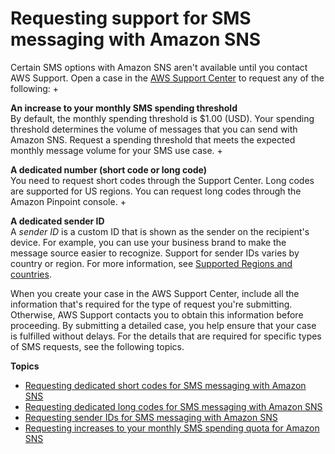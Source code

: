 # Requesting support for SMS messaging with Amazon SNS<a name="channels-sms-awssupport"></a>

Certain SMS options with Amazon SNS aren't available until you contact AWS Support\. Open a case in the [AWS Support Center](https://console.aws.amazon.com/support/home#/) to request any of the following:
+ 

**An increase to your monthly SMS spending threshold**  
By default, the monthly spending threshold is $1\.00 \(USD\)\. Your spending threshold determines the volume of messages that you can send with Amazon SNS\. Request a spending threshold that meets the expected monthly message volume for your SMS use case\.
+ 

**A dedicated number \(short code or long code\)**  
You need to request short codes through the Support Center\. Long codes are supported for US regions\. You can request long codes through the Amazon Pinpoint console\.
+ 

**A dedicated sender ID**  
A *sender ID* is a custom ID that is shown as the sender on the recipient's device\. For example, you can use your business brand to make the message source easier to recognize\. Support for sender IDs varies by country or region\. For more information, see [Supported Regions and countries](sns-supported-regions-countries.md)\. 

When you create your case in the AWS Support Center, include all the information that's required for the type of request you're submitting\. Otherwise, AWS Support contacts you to obtain this information before proceeding\. By submitting a detailed case, you help ensure that your case is fulfilled without delays\. For the details that are required for specific types of SMS requests, see the following topics\.

**Topics**
+ [Requesting dedicated short codes for SMS messaging with Amazon SNS](channels-sms-awssupport-short-code.md)
+ [Requesting dedicated long codes for SMS messaging with Amazon SNS](channels-sms-awssupport-long-code.md)
+ [Requesting sender IDs for SMS messaging with Amazon SNS](channels-sms-awssupport-sender-id.md)
+ [Requesting increases to your monthly SMS spending quota for Amazon SNS](channels-sms-awssupport-spend-threshold.md)
